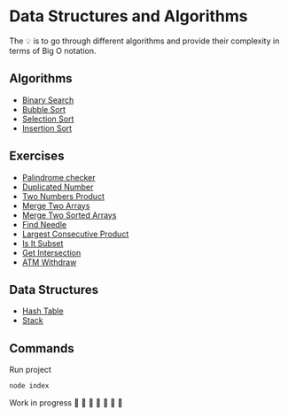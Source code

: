 # Data Structures and Algorithms

The 💡 is to go through different algorithms and provide their complexity in terms of Big O notation.

## Algorithms

-   [Binary Search](https://github.com/daosgava/data-structures-and-algorithms/blob/main/algorithms/binarySearch.js)
-   [Bubble Sort](https://github.com/daosgava/data-structures-and-algorithms/blob/main/algorithms/bubbleSort.js)
-   [Selection Sort](https://github.com/daosgava/data-structures-and-algorithms/blob/main/algorithms/selectionSort.js)
-   [Insertion Sort](https://github.com/daosgava/data-structures-and-algorithms/blob/main/algorithms/insertionSort.js)

## Exercises

-   [Palindrome checker](https://github.com/daosgava/data-structures-and-algorithms/blob/main/exercises/palindromeChecker.js)
-   [Duplicated Number](https://github.com/daosgava/data-structures-and-algorithms/blob/main/exercises/hasDuplicatedNumber.js)
-   [Two Numbers Product](https://github.com/daosgava/data-structures-and-algorithms/blob/main/exercises/twoNumbersProduct.js)
-   [Merge Two Arrays](https://github.com/daosgava/data-structures-and-algorithms/blob/main/exercises/mergeTwoArrays.js)
-   [Merge Two Sorted Arrays](https://github.com/daosgava/data-structures-and-algorithms/blob/main/exercises/mergeTwoSortedArrays.js)
-   [Find Needle](https://github.com/daosgava/data-structures-and-algorithms/blob/main/exercises/findNeedle.js)
-   [Largest Consecutive Product](https://github.com/daosgava/data-structures-and-algorithms/blob/main/exercises/largestConsecutiveProduct.js)
-   [Is It Subset](https://github.com/daosgava/data-structures-and-algorithms/blob/main/exercises/isSubset.js)
-   [Get Intersection](https://github.com/daosgava/data-structures-and-algorithms/blob/main/exercises/getIntersection.js)
-   [ATM Withdraw](https://github.com/daosgava/data-structures-and-algorithms/blob/main/exercises/withdraw.js)

## Data Structures
-   [Hash Table](https://github.com/daosgava/data-structures-and-algorithms/blob/main/dataStructures/HashTable.js)
-   [Stack](https://github.com/daosgava/data-structures-and-algorithms/blob/main/dataStructures/Stack.js)

## Commands

Run project

```javascript
node index
```

Work in progress 🚧 🚧 🚧 🚧 🚧 🚧 🚧
